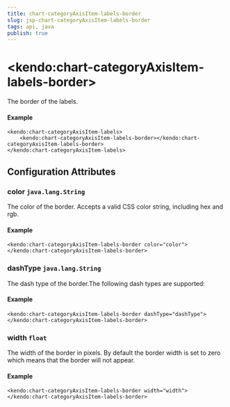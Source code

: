 ```yaml
---
title: chart-categoryAxisItem-labels-border
slug: jsp-chart-categoryAxisItem-labels-border
tags: api, java
publish: true
---
```


# \<kendo:chart-categoryAxisItem-labels-border\>

The border of the labels.

#### Example
    <kendo:chart-categoryAxisItem-labels>
        <kendo:chart-categoryAxisItem-labels-border></kendo:chart-categoryAxisItem-labels-border>
    </kendo:chart-categoryAxisItem-labels>

## Configuration Attributes

### color `java.lang.String`

The color of the border. Accepts a valid CSS color string, including hex and rgb.

#### Example
    <kendo:chart-categoryAxisItem-labels-border color="color">
    </kendo:chart-categoryAxisItem-labels-border>

### dashType `java.lang.String`

The dash type of the border.The following dash types are supported:

#### Example
    <kendo:chart-categoryAxisItem-labels-border dashType="dashType">
    </kendo:chart-categoryAxisItem-labels-border>

### width `float`

The width of the border in pixels. By default the border width is set to zero which means that the border will not appear.

#### Example
    <kendo:chart-categoryAxisItem-labels-border width="width">
    </kendo:chart-categoryAxisItem-labels-border>

 
